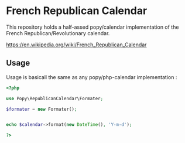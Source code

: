 French Republican Calendar
==========================

This repository holds a half-assed popy/calendar implementation of the French
Republican/Revolutionary calendar.

https://en.wikipedia.org/wiki/French_Republican_Calendar

Usage
-----

Usage is basicall the same as any popy/php-calendar implementation :

```php
<?php

use Popy\RepublicanCalendar\Formater;

$formater = new Formater();


echo $calendar->format(new DateTime(), 'Y-m-d');

?>
```
